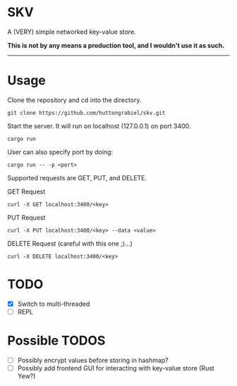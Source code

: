 # SKV

A (VERY) simple networked key-value store.

**This is not by any means a production tool, and I wouldn't use it as such.**

---

# Usage

Clone the repository and cd into the directory.

```
git clone https://github.com/huttongrabiel/skv.git
```

Start the server. It will run on localhost (127.0.0.1) on port 3400.

```
cargo run
```

User can also specify port by doing:

```
cargo run -- -p <port>
```

Supported requests are GET, PUT, and DELETE.

GET Request
```
curl -X GET localhost:3400/<key>
```

PUT Request
```
curl -X PUT localhost:3400/<key> --data <value>
```

DELETE Request (careful with this one ;)...)
```
curl -X DELETE localhost:3400/<key>
```

# TODO
- [X] Switch to multi-threaded
- [ ] REPL

# Possible TODOS
- [ ] Possibly encrypt values before storing in hashmap?
- [ ] Possibly add frontend GUI for interacting with key-value store (Rust Yew?)
